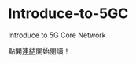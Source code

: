 # Introduce-to-5GC
Introduce to 5G Core Network

點開[連結](https://github.com/ianchen0119/Introduce-to-5GC/wiki)開始閱讀！
